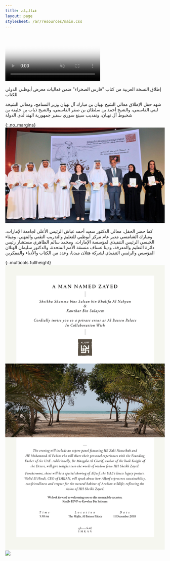 ```yaml
---
title: فعاليات
layout: page
stylesheet: /ar/resources/main.css
---
```



<video autoplay loop muted playsinline poster="resources/adbf.jpg" preload="auto">
    <source src="resources/events.webm" type="video/webm">
    <source src="resources/events.mp4" type="video/mp4">
    Your device doesn't support this video.
</video>

إطلاق النسخة العربية من كتاب "فارس الصحراء" ضمن فعاليات معرض أبوظبي الدولي للكتاب

شهد حفل الإطلاق معالي الشيخ نهيان بن مبارك آل نهيان وزير التسامح، ومعالي الشيخة لبنى القاسمي، والشيخ أحمد بن سلطان بن صقر القاسمي، والشيخ ذياب بن خليفة بن شخبوط آل نهيان، ونفديب سينغ سوري سفير جمهورية الهند لدى الدولة

{:.no_margins}
![](resources/adbf.jpg)

كما حضر الحفل، معالي الدكتور سعيد أحمد غباش الرئيس الأعلى لجامعة الإمارات، ومبارك الشامسي مدير عام مركز أبوظبي للتعليم والتدريب التقني والمهني، وميثاء الحبسي الرئيس التنفيذي لمؤسسة الإمارات، ومحمد سالم الظاهري مستشار رئيس دائرة التعليم والمعرفة، ودينا عساف منسقة الأمم المتحدة، والدكتور سليمان الهتلان المؤسس والرئيس التنفيذي لشركة هتلان ميديا، وعدد من الكتاب والأدباء والمفكرين

{:.multicols.fullheight}
![](resources/invitation.gif)
![](resources/amnz.png)
